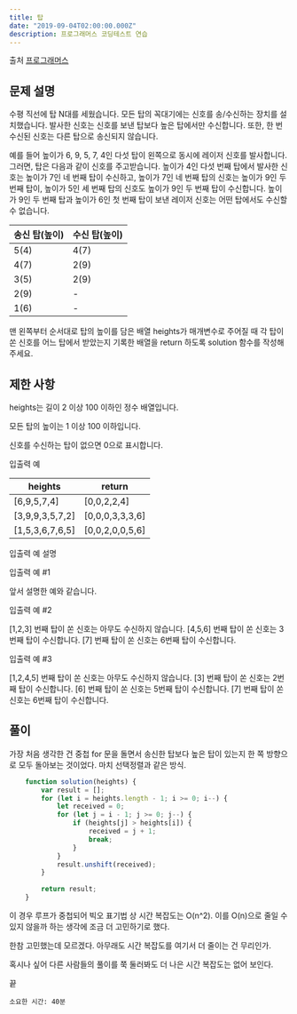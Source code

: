 ```yaml
---
title: 탑
date: "2019-09-04T02:00:00.000Z"
description: 프로그래머스 코딩테스트 연습
---
```


출처 [프로그래머스](https://programmers.co.kr/learn/courses/30/lessons/42588)

## 문제 설명
수평 직선에 탑 N대를 세웠습니다. 모든 탑의 꼭대기에는 신호를 송/수신하는 장치를 설치했습니다. 발사한 신호는 신호를 보낸 탑보다 높은 탑에서만 수신합니다. 또한, 한 번 수신된 신호는 다른 탑으로 송신되지 않습니다.

예를 들어 높이가 6, 9, 5, 7, 4인 다섯 탑이 왼쪽으로 동시에 레이저 신호를 발사합니다. 그러면, 탑은 다음과 같이 신호를 주고받습니다. 높이가 4인 다섯 번째 탑에서 발사한 신호는 높이가 7인 네 번째 탑이 수신하고, 높이가 7인 네 번째 탑의 신호는 높이가 9인 두 번째 탑이, 높이가 5인 세 번째 탑의 신호도 높이가 9인 두 번째 탑이 수신합니다. 높이가 9인 두 번째 탑과 높이가 6인 첫 번째 탑이 보낸 레이저 신호는 어떤 탑에서도 수신할 수 없습니다.

|송신 탑(높이)|수신 탑(높이)|
|-|-|
|5(4)|4(7)|
|4(7)|2(9)|
|3(5)|2(9)|
|2(9)|-|
|1(6)|-|

맨 왼쪽부터 순서대로 탑의 높이를 담은 배열 heights가 매개변수로 주어질 때 각 탑이 쏜 신호를 어느 탑에서 받았는지 기록한 배열을 return 하도록 solution 함수를 작성해주세요.

## 제한 사항

heights는 길이 2 이상 100 이하인 정수 배열입니다.

모든 탑의 높이는 1 이상 100 이하입니다.

신호를 수신하는 탑이 없으면 0으로 표시합니다.

입출력 예

|heights|return|
|-|-|
|[6,9,5,7,4]|[0,0,2,2,4]|
|[3,9,9,3,5,7,2]|[0,0,0,3,3,3,6]|
|[1,5,3,6,7,6,5]|[0,0,2,0,0,5,6]|

입출력 예 설명

입출력 예 #1

앞서 설명한 예와 같습니다.

입출력 예 #2

[1,2,3] 번째 탑이 쏜 신호는 아무도 수신하지 않습니다.
[4,5,6] 번째 탑이 쏜 신호는 3번째 탑이 수신합니다.
[7] 번째 탑이 쏜 신호는 6번째 탑이 수신합니다.

입출력 예 #3

[1,2,4,5] 번째 탑이 쏜 신호는 아무도 수신하지 않습니다.
[3] 번째 탑이 쏜 신호는 2번째 탑이 수신합니다.
[6] 번째 탑이 쏜 신호는 5번째 탑이 수신합니다.
[7] 번째 탑이 쏜 신호는 6번째 탑이 수신합니다.

## 풀이

가장 처음 생각한 건 중첩 for 문을 돌면서 송신한 탑보다 높은 탑이 있는지 한 쪽 방향으로 모두 돌아보는 것이었다. 마치 선택정렬과 같은 방식.

```javascript
    function solution(heights) {
        var result = [];
        for (let i = heights.length - 1; i >= 0; i--) {
            let received = 0;
            for (let j = i - 1; j >= 0; j--) {
                if (heights[j] > heights[i]) {
                    received = j + 1;
                    break;
                }
            }
            result.unshift(received);
        }
        
        return result;
    }
```

이 경우 루프가 중첩되어 빅오 표기법 상 시간 복잡도는 O(n^2). 이를 O(n)으로 줄일 수 있지 않을까 하는 생각에 조금 더 고민하기로 했다. 

한참 고민했는데 모르겠다. 아무래도 시간 복잡도를 여기서 더 줄이는 건 무리인가.

혹시나 싶어 다른 사람들의 풀이를 쭉 둘러봐도 더 나은 시간 복잡도는 없어 보인다.

끝

`소요한 시간: 40분`
